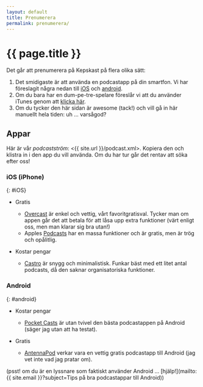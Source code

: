```yaml
---
layout: default
title: Prenumerera
permalink: prenumerera/
---
```


# {{ page.title }}

Det går att prenumerera på Kepskast på flera olika sätt:

1. Det smidigaste är att använda en podcastapp på din smartfon. Vi har föreslagit några nedan till [iOS](#iOS) och [android](#android).
2. Om du bara har en dum-pe-tre-spelare föreslår vi att du använder iTunes genom att [klicka här](#iTuneslänk).
3. Om du tycker den här sidan är awesome (tack!) och vill gå in här manuellt hela tiden: uh ... varsågod?

## Appar

Här är vår _podcastström_: <{{ site.url }}/podcast.xml>. Kopiera den och klistra in i den app du vill använda. Om du har tur går det rentav att söka efter oss!

### iOS (iPhone)
{: #iOS}

* Gratis
  * [Overcast](https://itunes.apple.com/us/app/overcast-podcast-player/id888422857?mt=8) är enkel och vettig, vårt favoritgratisval. Tycker man om appen går det att betala för att låsa upp extra funktioner (värt enligt oss, men man klarar sig bra utan!)
  * Apples [Podcasts](https://itunes.apple.com/en/app/podcasts/id525463029?mt=8) har en massa funktioner och är gratis, men är trög och opålitlig.

* Kostar pengar
  * [Castro](https://itunes.apple.com/us/app/castro-high-fidelity-podcasts/id723142770?mt=8) är snygg och minimalistisk. Funkar bäst med ett litet antal podcasts, då den saknar organisatoriska funktioner.

### Android
{: #android}

* Kostar pengar
  * [Pocket Casts](https://play.google.com/store/apps/details?id=au.com.shiftyjelly.pocketcasts) är utan tvivel den bästa podcastappen på Android (säger jag utan att ha testat).
  
* Gratis
  * [AntennaPod](https://play.google.com/store/apps/details?id=de.danoeh.antennapod) verkar vara en vettig gratis podcastapp till Android (jag vet inte vad jag pratar om).

(psst! om du är en lyssnare som faktiskt använder Android ...  [hjälp!](mailto:{{ site.email }}?subject=Tips på bra podcastappar till Android))
